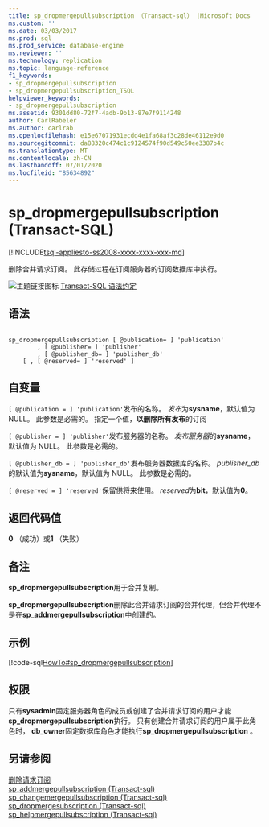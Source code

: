 ```yaml
---
title: sp_dropmergepullsubscription （Transact-sql） |Microsoft Docs
ms.custom: ''
ms.date: 03/03/2017
ms.prod: sql
ms.prod_service: database-engine
ms.reviewer: ''
ms.technology: replication
ms.topic: language-reference
f1_keywords:
- sp_dropmergepullsubscription
- sp_dropmergepullsubscription_TSQL
helpviewer_keywords:
- sp_dropmergepullsubscription
ms.assetid: 9301dd80-72f7-4adb-9b13-87e7f9114248
author: CarlRabeler
ms.author: carlrab
ms.openlocfilehash: e15e67071931ecdd4e1fa68af3c28de46112e9d0
ms.sourcegitcommit: da88320c474c1c9124574f90d549c50ee3387b4c
ms.translationtype: MT
ms.contentlocale: zh-CN
ms.lasthandoff: 07/01/2020
ms.locfileid: "85634892"
---
```

# <a name="sp_dropmergepullsubscription-transact-sql"></a>sp_dropmergepullsubscription (Transact-SQL)
[!INCLUDE[tsql-appliesto-ss2008-xxxx-xxxx-xxx-md](../../includes/applies-to-version/sqlserver.md)]

  删除合并请求订阅。 此存储过程在订阅服务器的订阅数据库中执行。  
  
 ![主题链接图标](../../database-engine/configure-windows/media/topic-link.gif "“主题链接”图标") [Transact-SQL 语法约定](../../t-sql/language-elements/transact-sql-syntax-conventions-transact-sql.md)  
  
## <a name="syntax"></a>语法  
  
```  
  
sp_dropmergepullsubscription [ @publication= ] 'publication'   
        , [ @publisher= ] 'publisher'   
        , [ @publisher_db= ] 'publisher_db'   
    [ , [ @reserved= ] 'reserved' ]  
```  
  
## <a name="arguments"></a>自变量  
`[ @publication = ] 'publication'`发布的名称。 *发布*为**sysname**，默认值为 NULL。 此参数是必需的。 指定一个值，**以删除所有发布**的订阅  
  
`[ @publisher = ] 'publisher'`发布服务器的名称。 *发布服务器*的**sysname**，默认值为 NULL。 此参数是必需的。  
  
`[ @publisher_db = ] 'publisher_db'`发布服务器数据库的名称。 *publisher_db*的默认值为**sysname**，默认值为 NULL。 此参数是必需的。  
  
`[ @reserved = ] 'reserved'`保留供将来使用。 *reserved*为**bit**，默认值为**0**。  
  
## <a name="return-code-values"></a>返回代码值  
 **0** （成功）或**1** （失败）  
  
## <a name="remarks"></a>备注  
 **sp_dropmergepullsubscription**用于合并复制。  
  
 **sp_dropmergepullsubscription**删除此合并请求订阅的合并代理，但合并代理不是在**sp_addmergepullsubscription**中创建的。  
  
## <a name="example"></a>示例  
 [!code-sql[HowTo#sp_dropmergepullsubscription](../../relational-databases/replication/codesnippet/tsql/sp-dropmergepullsubscrip_1.sql)]  
  
## <a name="permissions"></a>权限  
 只有**sysadmin**固定服务器角色的成员或创建了合并请求订阅的用户才能**sp_dropmergepullsubscription**执行。 只有创建合并请求订阅的用户属于此角色时， **db_owner**固定数据库角色才能执行**sp_dropmergepullsubscription** 。  
  
## <a name="see-also"></a>另请参阅  
 [删除请求订阅](../../relational-databases/replication/delete-a-pull-subscription.md)   
 [sp_addmergepullsubscription &#40;Transact-sql&#41;](../../relational-databases/system-stored-procedures/sp-addmergepullsubscription-transact-sql.md)   
 [sp_changemergepullsubscription &#40;Transact-sql&#41;](../../relational-databases/system-stored-procedures/sp-changemergepullsubscription-transact-sql.md)   
 [sp_dropmergesubscription &#40;Transact-sql&#41;](../../relational-databases/system-stored-procedures/sp-dropmergesubscription-transact-sql.md)   
 [sp_helpmergepullsubscription &#40;Transact-sql&#41;](../../relational-databases/system-stored-procedures/sp-helpmergepullsubscription-transact-sql.md)  
  
  

